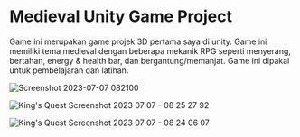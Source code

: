 # Medieval Unity Game Project
 Game ini merupakan game projek 3D pertama saya di unity. Game ini memiliki tema medieval dengan beberapa mekanik RPG seperti menyerang, bertahan, energy & health bar, dan bergantung/memanjat. Game ini dipakai untuk pembelajaran dan latihan.

![Screenshot 2023-07-07 082100](https://github.com/arpritanto/Medieval-Unity-Game-Project/assets/130622117/b4188d6e-1fd3-4b20-ba9a-05914e6da335)

![King's Quest Screenshot 2023 07 07 - 08 25 27 92](https://github.com/arpritanto/Medieval-Unity-Game-Project/assets/130622117/912d4db7-fd6a-4cb4-9ccd-81b3d9c2839f)

![King's Quest Screenshot 2023 07 07 - 08 24 06 07](https://github.com/arpritanto/Medieval-Unity-Game-Project/assets/130622117/cd456722-b82c-49bf-973e-4b020fb39247)
